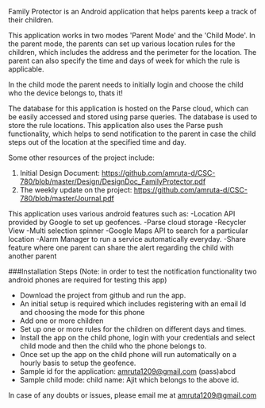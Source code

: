 Family Protector is an Android application that helps parents keep a track of their children.

This application works in two modes 'Parent Mode' and the 'Child Mode'. In the parent mode, the parents can set up various location rules for the children, which includes the address and the perimeter for the location. The parent can also specify the time and days of week for which the rule is applicable.

In the child mode the parent needs to initially login and choose the child who the device belongs to, thats it!

The database for this application is hosted on the Parse cloud, which can be easily accessed and stored using parse queries. The database is used to store the rule locations. This application also uses the Parse push functionality, which helps to send notification to the parent in case the child steps out of the location at the specified time and day.

Some other resources of the project include:

1. Initial Design Document: https://github.com/amruta-d/CSC-780/blob/master/Design/DesignDoc_FamilyProtector.pdf
2. The weekly update on the project: https://github.com/amruta-d/CSC-780/blob/master/Journal.pdf


This application uses various android features such as:
-Location API provided by Google to set up geofences.
-Parse cloud storage
-Recycler View
-Multi selection spinner
-Google Maps API to search for a particular location
-Alarm Manager to run a service automatically everyday.
-Share feature where one parent can share the alert regarding the child with another parent

###Installation Steps
(Note: in order to test the notification functionality two android phones are required for testing this app)

- Download the project from github and run the app.
- An initial setup is required which includes registering with an email Id and choosing the mode for this phone
- Add one or more children
- Set up one or more rules for the children on different days and times.
- Install the app on the child phone, login with your credentials and select child mode and then the child who the phone belongs to.
- Once set up the app on the child phone will run automatically on a hourly basis to setup the geofence.
- Sample id for the application: amruta1209@gmail.com (pass)abcd
- Sample child mode: child name: Ajit which belongs to the above id.

In case of any doubts or issues, please email me at amruta1209@gmail.com
